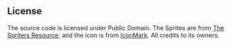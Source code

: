 ## License

The source code is licensed under Public Domain.
The Sprites are from [The Spriters Resource](https://www.spriters-resource.com/arcade/spaceinv/); and the icon is from [IconMark](https://www.flaticon.com/authors/iconmark). All credits to its owners.